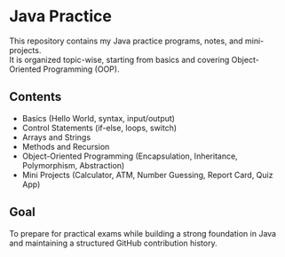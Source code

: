 # Java Practice

This repository contains my Java practice programs, notes, and mini-projects.  
It is organized topic-wise, starting from basics and covering Object-Oriented Programming (OOP).  

## Contents
- Basics (Hello World, syntax, input/output)
- Control Statements (if-else, loops, switch)
- Arrays and Strings
- Methods and Recursion
- Object-Oriented Programming (Encapsulation, Inheritance, Polymorphism, Abstraction)
- Mini Projects (Calculator, ATM, Number Guessing, Report Card, Quiz App)

## Goal
To prepare for practical exams while building a strong foundation in Java and maintaining a structured GitHub contribution history.
